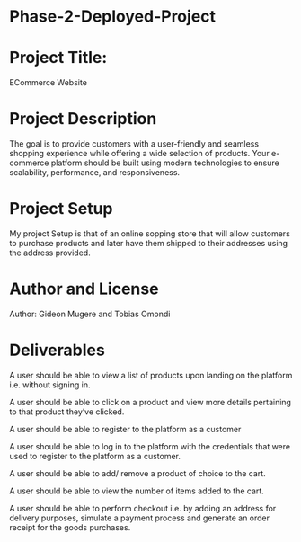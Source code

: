 # Phase-2-Deployed-Project


# Project Title: 

ECommerce Website

# Project Description

The goal is to provide customers with a user-friendly and seamless shopping experience while offering a wide selection of products. Your e-commerce platform should be built using modern technologies to ensure scalability, performance, and responsiveness.


# Project Setup

My project Setup is that of an online sopping store that will allow customers to purchase products and later have them shipped to their addresses using the address provided.

# Author and License

Author: Gideon Mugere and Tobias Omondi

# Deliverables

A user should be able to view a list of products upon landing on the platform i.e. without signing in.

A user should be able to click on a product and view more details pertaining to that product they’ve clicked.

A user should be able to register to the platform as a customer

A user should be able to log in to the platform with the credentials that were used to register to the platform as a customer.

A user should be able to add/ remove a product of choice to the cart.

A user should be able to view the number of items added to the cart. 

A user should be able to perform checkout i.e. by adding an address for delivery purposes, simulate a payment process and generate an order receipt for the goods purchases.